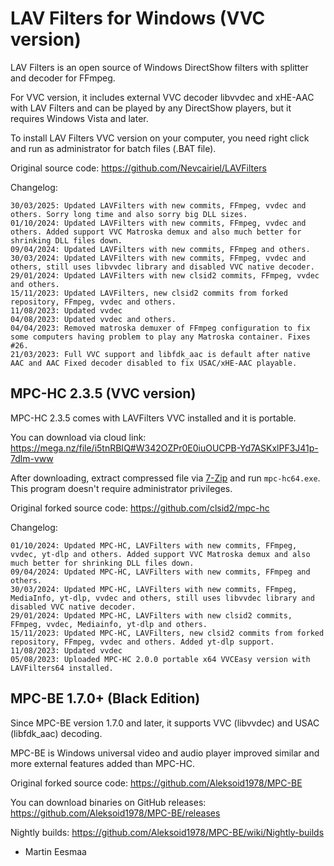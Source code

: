 # LAV Filters for Windows (VVC version)

LAV Filters is an open source of Windows DirectShow filters with splitter and decoder for FFmpeg.

For VVC version, it includes external VVC decoder libvvdec and xHE-AAC with LAV Filters and can be played by any DirectShow players, but it requires Windows Vista and later.

To install LAV Filters VVC version on your computer, you need right click and run as administrator for batch files (.BAT file).

Original source code: https://github.com/Nevcairiel/LAVFilters

Changelog:
```
30/03/2025: Updated LAVFilters with new commits, FFmpeg, vvdec and others. Sorry long time and also sorry big DLL sizes.
01/10/2024: Updated LAVFilters with new commits, FFmpeg, vvdec and others. Added support VVC Matroska demux and also much better for shrinking DLL files down.
09/04/2024: Updated LAVFilters with new commits, FFmpeg and others.
30/03/2024: Updated LAVFilters with new commits, FFmpeg, vvdec and others, still uses libvvdec library and disabled VVC native decoder.
29/01/2024: Updated LAVFilters with new clsid2 commits, FFmpeg, vvdec and others.
15/11/2023: Updated LAVFilters, new clsid2 commits from forked repository, FFmpeg, vvdec and others.
11/08/2023: Updated vvdec
04/08/2023: Updated vvdec and others.
04/04/2023: Removed matroska demuxer of FFmpeg configuration to fix some computers having problem to play any Matroska container. Fixes #26.
21/03/2023: Full VVC support and libfdk_aac is default after native AAC and AAC Fixed decoder disabled to fix USAC/xHE-AAC playable.
```

## MPC-HC 2.3.5 (VVC version)

MPC-HC 2.3.5 comes with LAVFilters VVC installed and it is portable.

You can download via cloud link: https://mega.nz/file/i5tnRBIQ#W342OZPr0E0iuOUCPB-Yd7ASKxlPF3J41p-7dlm-vww

After downloading, extract compressed file via [7-Zip](https://7-zip.org) and run `mpc-hc64.exe`. This program doesn't require administrator privileges.

Original forked source code: https://github.com/clsid2/mpc-hc

Changelog:
```
01/10/2024: Updated MPC-HC, LAVFilters with new commits, FFmpeg, vvdec, yt-dlp and others. Added support VVC Matroska demux and also much better for shrinking DLL files down.
09/04/2024: Updated MPC-HC, LAVFilters with new commits, FFmpeg and others.
30/03/2024: Updated MPC-HC, LAVFilters with new commits, FFmpeg, MediaInfo, yt-dlp, vvdec and others, still uses libvvdec library and disabled VVC native decoder.
29/01/2024: Updated MPC-HC, LAVFilters with new clsid2 commits, FFmpeg, vvdec, Mediainfo, yt-dlp and others.
15/11/2023: Updated MPC-HC, LAVFilters, new clsid2 commits from forked repository, FFmpeg, vvdec and others. Added yt-dlp support.
11/08/2023: Updated vvdec
05/08/2023: Uploaded MPC-HC 2.0.0 portable x64 VVCEasy version with LAVFilters64 installed.
```

## MPC-BE 1.7.0+ (Black Edition)

Since MPC-BE version 1.7.0 and later, it supports VVC (libvvdec) and USAC (libfdk_aac) decoding.

MPC-BE is Windows universal video and audio player improved similar and more external features added than MPC-HC.

Original forked source code: https://github.com/Aleksoid1978/MPC-BE

You can download binaries on GitHub releases: https://github.com/Aleksoid1978/MPC-BE/releases

Nightly builds: https://github.com/Aleksoid1978/MPC-BE/wiki/Nightly-builds

- Martin Eesmaa